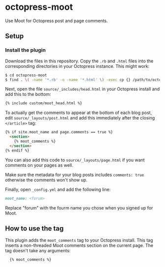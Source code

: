 octopress-moot
================

Use Moot for Octopress post and page comments.

## Setup

### Install the plugin

Download the files in this repository. Copy the `.rb` and `.html` files into the corresponding directories in your Octopress instance. This might work:

``` bash
$ cd octopress-moot
$ find . \( -name '*.rb' -o -name '*.html' \) -exec cp {} /path/to/octopress/{} \;
```

Next, open the file `source/_includes/head.html` in your Octopress install and add this to the bottom:

``` md
{% include custom/moot_head.html %} 
```

To actually get the comments to appear at the bottom of each blog post, edit `source/_layouts/post.html` and add this immediately after the closing `</article>` tag:

``` md
{% if site.moot_name and page.comments == true %}
  <section>
    {% moot_comments %}
  </section>
{% endif %}
```

You can also add this code to `source/_layouts/page.html` if you want comments on your pages as well.

Make sure the metadata for your blog posts includes `comments: true` otherwise the comments won't show up.

Finally, open `_config.yml` and add the following line:

``` md
moot_name: <forum>
```

Replace "forum" with the fourm name you chose when you signed up for Moot.

## How to use the tag

This plugin adds the `moot_comments` tag to your Octopress install. This tag inserts a non-threaded Moot comments section on the current page. The tag doesn't take any arguments:

``` md
  {% moot_comments %}
```

